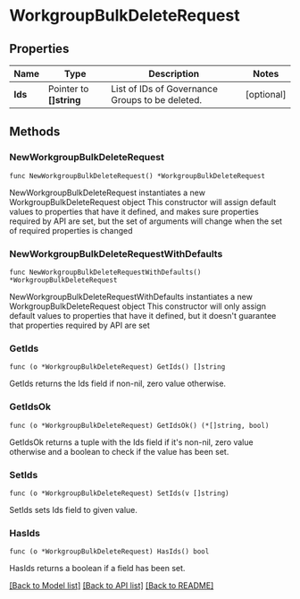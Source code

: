 # WorkgroupBulkDeleteRequest

## Properties

Name | Type | Description | Notes
------------ | ------------- | ------------- | -------------
**Ids** | Pointer to **[]string** | List of IDs of Governance Groups to be deleted. | [optional] 

## Methods

### NewWorkgroupBulkDeleteRequest

`func NewWorkgroupBulkDeleteRequest() *WorkgroupBulkDeleteRequest`

NewWorkgroupBulkDeleteRequest instantiates a new WorkgroupBulkDeleteRequest object
This constructor will assign default values to properties that have it defined,
and makes sure properties required by API are set, but the set of arguments
will change when the set of required properties is changed

### NewWorkgroupBulkDeleteRequestWithDefaults

`func NewWorkgroupBulkDeleteRequestWithDefaults() *WorkgroupBulkDeleteRequest`

NewWorkgroupBulkDeleteRequestWithDefaults instantiates a new WorkgroupBulkDeleteRequest object
This constructor will only assign default values to properties that have it defined,
but it doesn't guarantee that properties required by API are set

### GetIds

`func (o *WorkgroupBulkDeleteRequest) GetIds() []string`

GetIds returns the Ids field if non-nil, zero value otherwise.

### GetIdsOk

`func (o *WorkgroupBulkDeleteRequest) GetIdsOk() (*[]string, bool)`

GetIdsOk returns a tuple with the Ids field if it's non-nil, zero value otherwise
and a boolean to check if the value has been set.

### SetIds

`func (o *WorkgroupBulkDeleteRequest) SetIds(v []string)`

SetIds sets Ids field to given value.

### HasIds

`func (o *WorkgroupBulkDeleteRequest) HasIds() bool`

HasIds returns a boolean if a field has been set.


[[Back to Model list]](../README.md#documentation-for-models) [[Back to API list]](../README.md#documentation-for-api-endpoints) [[Back to README]](../README.md)


